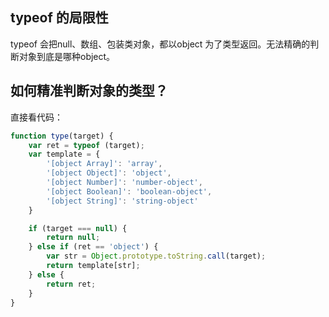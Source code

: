 ## typeof 的局限性
typeof 会把null、数组、包装类对象，都以object 为了类型返回。无法精确的判断对象到底是哪种object。

## 如何精准判断对象的类型？
直接看代码：
```javascript
function type(target) {
    var ret = typeof (target);
    var template = {
        '[object Array]': 'array',
        '[object Object]': 'object',
        '[object Number]': 'number-object',
        '[object Boolean]': 'boolean-object',
        '[object String]': 'string-object'
    }

    if (target === null) {
        return null;
    } else if (ret == 'object') {
        var str = Object.prototype.toString.call(target);
        return template[str];
    } else {
        return ret;
    }
}
```